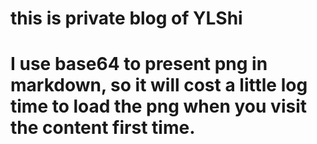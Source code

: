 
# this is private blog of YLShi
# I use base64 to present png in markdown, so it will cost a little log time to load the png when you visit the content first time.
